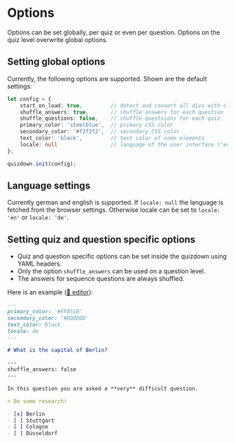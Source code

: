# Options

Options can be set globally, per quiz or even per question. Options on the quiz level overwrite global options. 

## Setting global options

Currently, the following options are supported. Shown are the default settings:

```typescript
let config = {
	start_on_load: true,		 // detect and convert all divs with class quizdown
    shuffle_answers: true,		 // shuffle answers for each question
    shuffle_questions: false,    // shuffle questsions for each quiz
    primary_color: 'steelblue',  // primary CSS color
    secondary_color: '#f2f2f2',  // secondary CSS color
    text_color: 'black',         // text color of some elements
    locale: null                 // language of the user interface ('en' and 'de' supported)
};

quizdown.init(config);
```

## Language settings

Currently german and english is supported. If `locale: null` the language is fetched from the browser settings.
Otherwise locale can be set to `locale: 'en'` or `locale: 'de'`. 

## Setting quiz and question specific options

- Quiz and question specific options can be set inside the quizdown using YAML headers.
- Only the option `shuffle_answers` can be used on a question level. 
- The answers for sequence questions are always shuffled.


Here is an example ([🚀 editor](https://bonartm.github.io/quizdown-live-editor/?code=---%0Aprimary_color%3A%20%27%23FF851B%27%0Asecondary_color%3A%20%27%23DDDDDD%27%0Atext_color%3A%20black%0Alocale%3A%20de%0A---%0A%0A%23%20What%20is%20the%20capital%20of%20Berlin%3F%0A%0A---%0Ashuffle_answers%3A%20false%0A---%0A%0AIn%20this%20question%20you%20are%20asked%20a%20**very**%20difficult%20question.%0A%0A%3E%20Do%20some%20research!%0A%0A-%20%5Bx%5D%20Berlin%0A-%20%5B%20%5D%20Stuttgart%0A-%20%5B%20%5D%20Cologne%0A-%20%5B%20%5D%20D%C3%BCsseldorf)):

```markdown
---
primary_color: '#FF851B'
secondary_color: '#DDDDDD'
text_color: black
locale: de
---

# What is the capital of Berlin?

---
shuffle_answers: false
---

In this question you are asked a **very** difficult question.

> Do some research!

- [x] Berlin
- [ ] Stuttgart
- [ ] Cologne
- [ ] Düsseldorf
```
